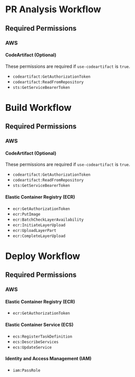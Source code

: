 # PR Analysis Workflow

## Required Permissions

### AWS

#### CodeArtifact (Optional)

These permissions are required if `use-codeartifact` is `true`.

 - `codeartifact:GetAuthorizationToken`
 - `codeartifact:ReadFromRepository`
 - `sts:GetServiceBearerToken`

# Build Workflow

## Required Permissions

### AWS

#### CodeArtifact (Optional)

These permissions are required if `use-codeartifact` is `true`.

 - `codeartifact:GetAuthorizationToken`
 - `codeartifact:ReadFromRepository`
 - `sts:GetServiceBearerToken`

#### Elastic Container Registry (ECR)

 - `ecr:GetAuthorizationToken`
 - `ecr:PutImage`
 - `ecr:BatchCheckLayerAvailability`
 - `ecr:InitiateLayerUpload`
 - `ecr:UploadLayerPart`
 - `ecr:CompleteLayerUpload`

# Deploy Workflow

## Required Permissions

### AWS

#### Elastic Container Registry (ECR)

 - `ecr:GetAuthorizationToken`

#### Elastic Container Service (ECS)

 - `ecs:RegisterTaskDefinition`
 - `ecs:DescribeServices`
 - `ecs:UpdateService`

#### Identity and Access Management (IAM)

- `iam:PassRole`
